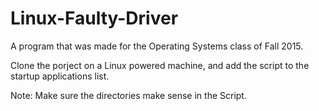 # Linux-Faulty-Driver
A program that was made for the Operating Systems class of Fall 2015.

Clone the porject on a Linux powered machine, and add the script to the startup applications list.

Note: Make sure the directories make sense in the Script.
